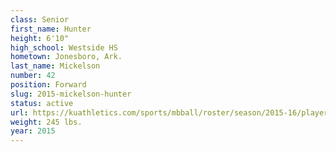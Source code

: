 ```yaml
---
class: Senior
first_name: Hunter
height: 6'10"
high_school: Westside HS
hometown: Jonesboro, Ark.
last_name: Mickelson
number: 42
position: Forward
slug: 2015-mickelson-hunter
status: active
url: https://kuathletics.com/sports/mbball/roster/season/2015-16/player/hunter-mickelson/
weight: 245 lbs.
year: 2015
---
```

